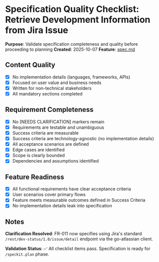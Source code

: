 # Specification Quality Checklist: Retrieve Development Information from Jira Issue

**Purpose**: Validate specification completeness and quality before proceeding to planning
**Created**: 2025-10-07
**Feature**: [spec.md](../spec.md)

## Content Quality

- [x] No implementation details (languages, frameworks, APIs)
- [x] Focused on user value and business needs
- [x] Written for non-technical stakeholders
- [x] All mandatory sections completed

## Requirement Completeness

- [x] No [NEEDS CLARIFICATION] markers remain
- [x] Requirements are testable and unambiguous
- [x] Success criteria are measurable
- [x] Success criteria are technology-agnostic (no implementation details)
- [x] All acceptance scenarios are defined
- [x] Edge cases are identified
- [x] Scope is clearly bounded
- [x] Dependencies and assumptions identified

## Feature Readiness

- [x] All functional requirements have clear acceptance criteria
- [x] User scenarios cover primary flows
- [x] Feature meets measurable outcomes defined in Success Criteria
- [x] No implementation details leak into specification

## Notes

**Clarification Resolved**: FR-011 now specifies using Jira's standard `/rest/dev-status/1.0/issue/detail` endpoint via the go-atlassian client.

**Validation Status**: ✅ All checklist items pass. Specification is ready for `/speckit.plan` phase.
